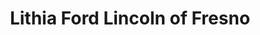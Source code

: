 ---
title: "Lithia Ford Lincoln of Fresno"
url: /fresno/lithia-ford-lincoln-of-fresno/
shop: car
---